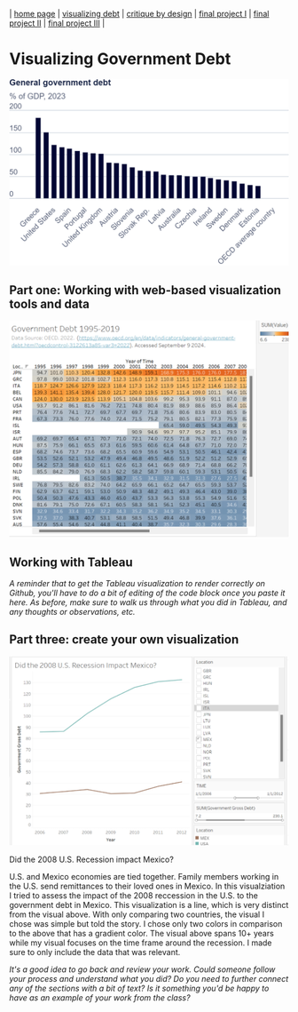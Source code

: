 | [home page](https://cmustudent.github.io/tswd-portfolio-templates/) | [visualizing debt](visualizing-government-debt) | [critique by design](critique-by-design) | [final project I](final-project-part-one) | [final project II](final-project-part-two) | [final project III](final-project-part-three) |

# Visualizing Government Debt 


![General Government Debt 2023](GGD.jpg)



## Part one: Working with web-based visualization tools and data

![General Debt Visualization](workingwithtablaeu.png)

## Working with Tableau

_A reminder that to get the Tableau visualization to render correctly on Github, you'll have to do a bit of editing of the code block once you paste it here.  As before, make sure to walk us through what you did in Tableau, and any thoughts or observations, etc._

## Part three: create your own visualization
![General Debt Visualization](Comparison.png)



Did the 2008 U.S. Recession impact Mexico? 

U.S. and Mexico economies are tied together. Family members working in the U.S. send remittances to their loved ones in Mexico. 
In this visualziation I tried to assess the impact of the 2008 reccession in the U.S. to the government debt in Mexico. 
This visualization is a line, which is very distinct from the visual above. With only comparing two countries, the visual I chose was simple but told the story. I chose only two colors in comparison to the above that has a gradient color. The visual above spans 10+ years while my visual focuses on the time frame around the recession. I made sure to only include the data that was relevant. 



_It's a good idea to go back and review your work.  Could someone follow your process and understand what you did?  Do you need to further connect any of the sections with a bit of text?  Is it something you'd be happy to have as an example of your work from the class?_



